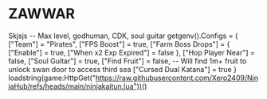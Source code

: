 # ZAWWAR
Skjsjs
-- Max level, godhuman, CDK, soul guitar
getgenv().Configs = {
    ["Team"] = "Pirates",
    ["FPS Boost"] = true,
    ["Farm Boss Drops"] = {
        ["Enable"] = true,
        ["When x2 Exp Expired"] = false
    },
    ["Hop Player Near"] = false,
    ["Soul Guitar"] = true,
    ["Find Fruit"] = false, -- Will find 1m+ fruit to unlock swan door to access third sea
    ["Cursed Dual Katana"] = true
}
loadstring(game:HttpGet("https://raw.githubusercontent.com/Xero2409/NinjaHub/refs/heads/main/ninjakaitun.lua"))()

